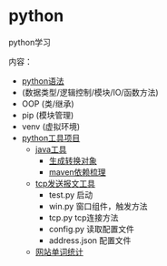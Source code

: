# python
 python学习
 
内容：
  - [python语法](./基础语法)
   - (数据类型/逻辑控制/模块/IO/函数方法)
   - OOP (类/继承)
   - pip (模块管理)
   - venv (虚拟环境)
  - [python工具项目](./pythonUtils)
    - [java工具](pythonUtils/java)
      - [生成转换对象](pythonUtils/java/converter)
      - [maven依赖梳理](pythonUtils/java/maven)
    - [tcp发送报文工具](pythonUtils/tcp工具)
      - test.py 启动
      - win.py 窗口组件，触发方法
      - tcp.py tcp连接方法
      - config.py 读取配置文件
      - address.json 配置文件
    - [网站单词统计](./pythonUtils/count-web-word/)